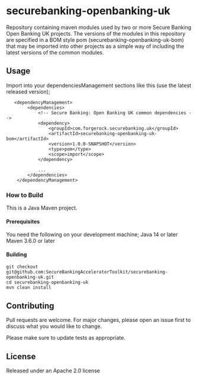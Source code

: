 # securebanking-openbanking-uk

Repository containing maven modules used by two or more Secure Banking Open Banking UK projects. The versions of the modules in this repository are specified in a BOM style pom (securebanking-openbanking-uk-bom) that may be imported into other projects as a simple way of including the latest versions of the common modules.

## Usage

Import into your dependenciesManagement sections like this (use the latest released version);

```
   <dependencyManagement>
        <dependencies>
            <!-- Secure Banking: Open Banking UK common dependencies -->
            <dependency>
                <groupId>com.forgerock.securebanking.uk</groupId>
                <artifactId>securebanking-openbanking-uk-bom</artifactId>
                <version>1.0.0-SNAPSHOT</version>
                <type>pom</type>
                <scope>import</scope>
            </dependency>

            ...
        </dependencies>
    </dependencyManagement>
```

### How to Build

This is a Java Maven project.  

#### Prerequisites
You need the following on your development machine;
Java 14 or later
Maven 3.6.0 or later

#### Building

```
git checkout git@github.com:SecureBankingAcceleratorToolkit/securebanking-openbanking-uk.git
cd securebanking-openbanking-uk
mvn clean install
```

## Contributing
Pull requests are welcome. For major changes, please open an issue first to discuss what you would like to change.

Please make sure to update tests as appropriate.

## License 
Released under an Apache 2.0 license
